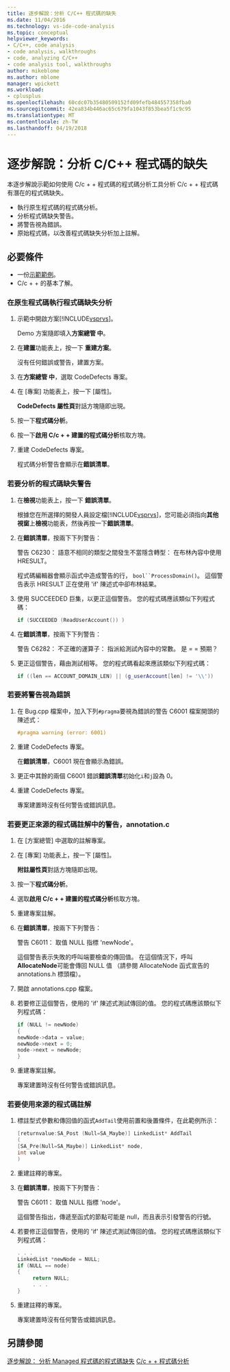 ```yaml
---
title: 逐步解說：分析 C/C++ 程式碼的缺失
ms.date: 11/04/2016
ms.technology: vs-ide-code-analysis
ms.topic: conceptual
helpviewer_keywords:
- C/C++, code analysis
- code analysis, walkthroughs
- code, analyzing C/C++
- code analysis tool, walkthroughs
author: mikeblome
ms.author: mblome
manager: wpickett
ms.workload:
- cplusplus
ms.openlocfilehash: 60cdc07b35480509152fd09fefb484557358fba0
ms.sourcegitcommit: 42ea834b446ac65c679fa1043f853bea5f1c9c95
ms.translationtype: MT
ms.contentlocale: zh-TW
ms.lasthandoff: 04/19/2018
---
```

# <a name="walkthrough-analyzing-cc-code-for-defects"></a>逐步解說：分析 C/C++ 程式碼的缺失

本逐步解說示範如何使用 C/c + + 程式碼的程式碼分析工具分析 C/c + + 程式碼有潛在的程式碼缺失。

- 執行原生程式碼的程式碼分析。
- 分析程式碼缺失警告。
- 將警告視為錯誤。
- 原始程式碼，以改善程式碼缺失分析加上註解。

## <a name="prerequisites"></a>必要條件

- 一份[示範範例](../code-quality/demo-sample.md)。
- C/c + + 的基本了解。

### <a name="to-run-code-defect-analysis-on-native-code"></a>在原生程式碼執行程式碼缺失分析

1. 示範中開啟方案[!INCLUDE[vsprvs](../code-quality/includes/vsprvs_md.md)]。

     Demo 方案隨即填入**方案總管 中**。

2. 在**建置**功能表上，按一下 **重建方案**。

     沒有任何錯誤或警告，建置方案。

3. 在**方案總管 中**，選取 CodeDefects 專案。

4. 在 [專案] 功能表上，按一下 [屬性]。

     **CodeDefects 屬性頁**對話方塊隨即出現。

5. 按一下**程式碼分析**。

6. 按一下**啟用 C/c + + 建置的程式碼分析**核取方塊。

7. 重建 CodeDefects 專案。

     程式碼分析警告會顯示在**錯誤清單**。

### <a name="to-analyze-code-defect-warnings"></a>若要分析的程式碼缺失警告

1. 在**檢視**功能表上，按一下 **錯誤清單**。

     根據您在所選擇的開發人員設定檔[!INCLUDE[vsprvs](../code-quality/includes/vsprvs_md.md)]，您可能必須指向**其他視窗**上**檢視**功能表，然後再按一下**錯誤清單**。

2. 在**錯誤清單**，按兩下下列警告：

     警告 C6230： 語意不相同的類型之間發生不當隱含轉型： 在布林內容中使用 HRESULT。

     程式碼編輯器會顯示函式中造成警告的行， `bool``ProcessDomain()`。 這個警告表示 HRESULT 正在使用 'if' 陳述式中卻布林結果。

3. 使用 SUCCEEDED 巨集，以更正這個警告。 您的程式碼應該類似下列程式碼：

   ```cpp
   if (SUCCEEDED (ReadUserAccount()) )
   ```

4. 在**錯誤清單**，按兩下下列警告：

     警告 C6282： 不正確的運算子： 指派給測試內容中的常數。 是 = = 預期？

5. 更正這個警告，藉由測試相等。 您的程式碼看起來應該類似下列程式碼：

   ```cpp
   if ((len == ACCOUNT_DOMAIN_LEN) || (g_userAccount[len] != '\\'))
   ```

### <a name="to-treat-warning-as-an-error"></a>若要將警告視為錯誤

1. 在 Bug.cpp 檔案中，加入下列`#pragma`要視為錯誤的警告 C6001 檔案開頭的陳述式：

   ```cpp
   #pragma warning (error: 6001)
   ```

2. 重建 CodeDefects 專案。

     在**錯誤清單**，C6001 現在會顯示為錯誤。

3. 更正中其餘的兩個 C6001 錯誤**錯誤清單**初始化`i`和`j`設為 0。

4. 重建 CodeDefects 專案。

     專案建置時沒有任何警告或錯誤訊息。

### <a name="to-correct-the-source-code-annotation-warnings-in-annotationc"></a>若要更正來源的程式碼註解中的警告，annotation.c

1. 在 [方案總管] 中選取的註解專案。

2. 在 [專案] 功能表上，按一下 [屬性]。

     **附註屬性頁**對話方塊隨即出現。

3. 按一下**程式碼分析**。

4. 選取**啟用 C/c + + 建置的程式碼分析**核取方塊。

5. 重建專案註解。

6. 在**錯誤清單**，按兩下下列警告：

     警告 C6011： 取值 NULL 指標 'newNode'。

     這個警告表示失敗的呼叫端要檢查的傳回值。 在這個情況下，呼叫**AllocateNode**可能會傳回 NULL 值 （請參閱 AllocateNode 函式宣告的 annotations.h 標頭檔）。

7. 開啟 annotations.cpp 檔案。

8. 若要修正這個警告，使用的 'if' 陳述式測試傳回的值。 您的程式碼應該類似下列程式碼：

   ```cpp
   if (NULL != newNode)
   {
   newNode->data = value;
   newNode->next = 0;
   node->next = newNode;
   }
   ```

9. 重建專案註解。

     專案建置時沒有任何警告或錯誤訊息。

### <a name="to-use-source-code-annotation"></a>若要使用來源的程式碼註解

1. 標註型式參數和傳回值的函式`AddTail`使用前置和後置條件，在此範例所示：

   ```cpp
   [returnvalue:SA_Post (Null=SA_Maybe)] LinkedList* AddTail
   (
   [SA_Pre(Null=SA_Maybe)] LinkedList* node,
   int value
   )
   ```

2. 重建註釋的專案。

3. 在**錯誤清單**，按兩下下列警告：

     警告 C6011： 取值 NULL 指標 'node'。

     這個警告指出，傳遞至函式的節點可能是 null，而且表示引發警告的行號。

4. 若要修正這個警告，使用的 'if' 陳述式測試傳回的值。 您的程式碼應該類似下列程式碼：

   ```cpp
   . . .
   LinkedList *newNode = NULL;
   if (NULL == node)
   {
        return NULL;
        . . .
   }
   ```

5. 重建註釋的專案。

     專案建置時沒有任何警告或錯誤訊息。

## <a name="see-also"></a>另請參閱

[逐步解說： 分析 Managed 程式碼的程式碼缺失](../code-quality/walkthrough-analyzing-managed-code-for-code-defects.md)
[C/c + + 程式碼分析](../code-quality/code-analysis-for-c-cpp-overview.md)